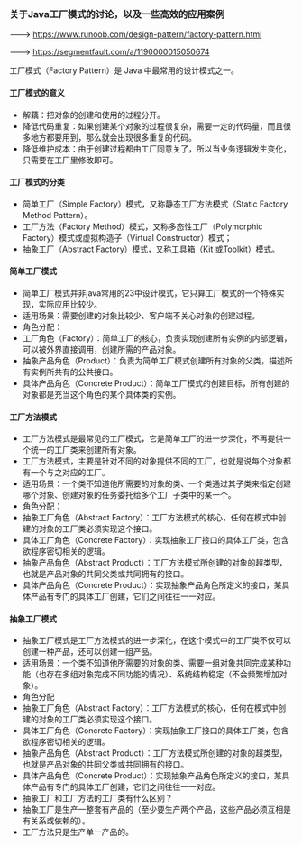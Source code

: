 ### 关于Java工厂模式的讨论，以及一些高效的应用案例

---> https://www.runoob.com/design-pattern/factory-pattern.html

---> https://segmentfault.com/a/1190000015050674


工厂模式（Factory Pattern）是 Java 中最常用的设计模式之一。


#### 工厂模式的意义

 - 解藕：把对象的创建和使用的过程分开。
 - 降低代码重复：如果创建某个对象的过程很复杂，需要一定的代码量，而且很多地方都要用到，那么就会出现很多重复的代码。
 - 降低维护成本：由于创建过程都由工厂同意关了，所以当业务逻辑发生变化，只需要在工厂里修改即可。


#### 工厂模式的分类

 - 简单工厂（Simple Factory）模式，又称静态工厂方法模式（Static Factory Method Pattern）。
 - 工厂方法（Factory Method）模式，又称多态性工厂（Polymorphic Factory）模式或虚拟构造子（Virtual Constructor）模式；
 - 抽象工厂（Abstract Factory）模式，又称工具箱（Kit 或Toolkit）模式。



#### 简单工厂模式

 - 简单工厂模式并非java常用的23中设计模式，它只算工厂模式的一个特殊实现，实际应用比较少。
 - 适用场景：需要创建的对象比较少、客户端不关心对象的创建过程。
 - 角色分配：
 - 工厂角色（Factory）：简单工厂的核心，负责实现创建所有实例的内部逻辑，可以被外界直接调用，创建所需的产品对象。
 - 抽象产品角色（Product）：负责为简单工厂模式创建所有对象的父类，描述所有实例所共有的公共接口。
 - 具体产品角色（Concrete Product）：简单工厂模式的创建目标，所有创建的对象都是充当这个角色的某个具体类的实例。



 #### 工厂方法模式

 - 工厂方法模式是最常见的工厂模式，它是简单工厂的进一步深化，不再提供一个统一的工厂类来创建所有对象。
 - 工厂方法模式，主要是针对不同的对象提供不同的工厂，也就是说每个对象都有一个与之对应的工厂。
 - 适用场景：一个类不知道他所需要的对象的类、一个类通过其子类来指定创建哪个对象、创建对象的任务委托给多个工厂子类中的某一个。
 - 角色分配：
 - 抽象工厂角色（Abstract Factory）：工厂方法模式的核心，任何在模式中创建的对象的工厂类必须实现这个接口。
 - 具体工厂角色（Concrete Factory）：实现抽象工厂接口的具体工厂类，包含欲程序密切相关的逻辑。
 - 抽象产品角色（Abstract Product）：工厂方法模式所创建的对象的超类型，也就是产品对象的共同父类或共同拥有的接口。
 - 具体产品角色（Concrete Product）：实现抽象产品角色所定义的接口，某具体产品有专门的具体工厂创建，它们之间往往一一对应。



####  抽象工厂模式

 - 抽象工厂模式是工厂方法模式的进一步深化，在这个模式中的工厂类不仅可以创建一种产品，还可以创建一组产品。
 - 适用场景：一个类不知道他所需要的对象的类、需要一组对象共同完成某种功能（也存在多组对象完成不同功能的情况）、系统结构稳定（不会频繁增加对象）。
 - 角色分配
 - 抽象工厂角色（Abstract Factory）：工厂方法模式的核心，任何在模式中创建的对象的工厂类必须实现这个接口。
 - 具体工厂角色（Concrete Factory）：实现抽象工厂接口的具体工厂类，包含欲程序密切相关的逻辑。
 - 抽象产品角色（Abstract Product）：工厂方法模式所创建的对象的超类型，也就是产品对象的共同父类或共同拥有的接口。
 - 具体产品角色（Concrete Product）：实现抽象产品角色所定义的接口，某具体产品有专门的具体工厂创建，它们之间往往一一对应。
 - 抽象工厂和工厂方法的工厂类有什么区别？
 - 抽象工厂是生产一整套有产品的（至少要生产两个产品，这些产品必须互相是有关系或依赖的）。
 - 工厂方法只是生产单一产品的。
























